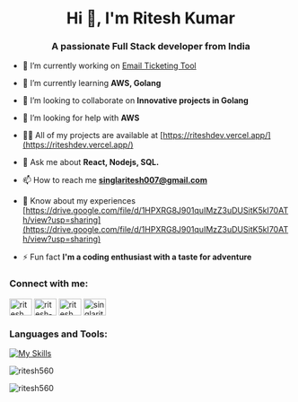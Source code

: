 <h1 align="center">Hi 👋, I'm Ritesh Kumar</h1>
<h3 align="center">A passionate Full Stack developer from India</h3>

- 🔭 I’m currently working on [Email Ticketing Tool](https://et.ringover-crm.xyz/)

- 🌱 I’m currently learning **AWS, Golang**

- 👯 I’m looking to collaborate on **Innovative projects in Golang**

- 🤝 I’m looking for help with **AWS**

- 👨‍💻 All of my projects are available at [https://riteshdev.vercel.app/](https://riteshdev.vercel.app/)

- 💬 Ask me about **React, Nodejs, SQL.**

- 📫 How to reach me **singlaritesh007@gmail.com**

- 📄 Know about my experiences [https://drive.google.com/file/d/1HPXRG8J901quIMzZ3uDUSitK5kI70ATh/view?usp=sharing](https://drive.google.com/file/d/1HPXRG8J901quIMzZ3uDUSitK5kI70ATh/view?usp=sharing)

- ⚡ Fun fact **I'm a coding enthusiast with a taste for adventure**

<h3 align="left">Connect with me:</h3>
<p align="left">
<a href="https://twitter.com/ritesh_coder" target="blank"><img align="center" src="https://raw.githubusercontent.com/rahuldkjain/github-profile-readme-generator/master/src/images/icons/Social/twitter.svg" alt="ritesh_coder" height="30" width="40" /></a>
<a href="https://linkedin.com/in/ritesh-kumar-bab761210" target="blank"><img align="center" src="https://raw.githubusercontent.com/rahuldkjain/github-profile-readme-generator/master/src/images/icons/Social/linked-in-alt.svg" alt="ritesh-kumar-bab761210" height="30" width="40" /></a>
<a href="https://www.leetcode.com/ritesh_" target="blank"><img align="center" src="https://raw.githubusercontent.com/rahuldkjain/github-profile-readme-generator/master/src/images/icons/Social/leet-code.svg" alt="ritesh_" height="30" width="40" /></a>
<a href="https://auth.geeksforgeeks.org/user/singlaritesh007" target="blank"><img align="center" src="https://raw.githubusercontent.com/rahuldkjain/github-profile-readme-generator/master/src/images/icons/Social/geeks-for-geeks.svg" alt="singlaritesh007" height="30" width="40" /></a>
</p>

<h3 align="left">Languages and Tools:</h3>

[![My Skills](https://skillicons.dev/icons?i=c,cpp,js,python,react,nextjs,nodejs,tailwind,bootstrap,sass,git,express,mongo,mysql,figma,postman,html,css,github,vscode&perline=6)](https://skillicons.dev)  


<p><img align="center" src="https://github-readme-stats.vercel.app/api/top-langs?username=ritesh560&show_icons=true&locale=en&layout=compact" alt="ritesh560" /></p>

<p><img align="center" src="https://github-readme-streak-stats.herokuapp.com/?user=ritesh560&" alt="ritesh560" /></p>
